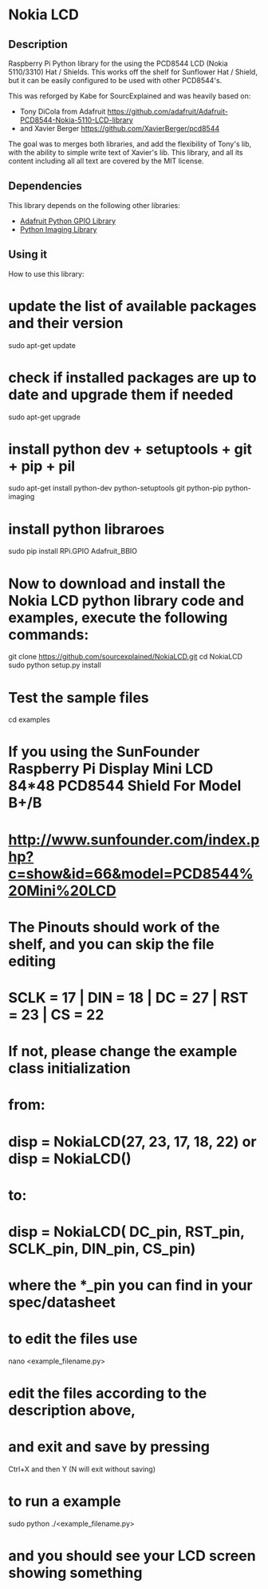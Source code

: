 Nokia LCD
==========


Description
----------------
Raspberry Pi Python library for the using the PCD8544 LCD (Nokia 5110/3310) Hat / Shields.
This works off the shelf for Sunflower Hat / Shield, but it can be easily configured to be used with other PCD8544's.

This was reforged by Kabe for SourcExplained and was heavily based on:
- Tony DiCola from Adafruit 
   https://github.com/adafruit/Adafruit-PCD8544-Nokia-5110-LCD-library
- and Xavier Berger
   https://github.com/XavierBerger/pcd8544
   
The goal was to merges both libraries, and add the flexibility of Tony's lib, with the ability to simple write text of Xavier's lib.
This library, and all its content including all all text are covered by the MIT license.  

Dependencies
----------------
This library depends on the following other libraries:
 - [Adafruit Python GPIO Library](https://github.com/adafruit/Adafruit_Python_GPIO)
 - [Python Imaging Library](https://pypi.python.org/pypi/PIL)
    
Using it
----------------
How to use this library:

# update the list of available packages and their version
sudo apt-get update

# check if installed packages are up to date and upgrade them if needed
sudo apt-get upgrade

# install python dev + setuptools + git + pip + pil 
sudo apt-get install python-dev python-setuptools git python-pip python-imaging

# install python libraroes
sudo pip install RPi.GPIO Adafruit_BBIO

# Now to download and install the Nokia LCD python library code and examples, execute the following commands:
git clone https://github.com/sourcexplained/NokiaLCD.git
cd NokiaLCD
sudo python setup.py install

# Test the sample files
cd examples

# If you using the SunFounder Raspberry Pi Display Mini LCD 84*48 PCD8544 Shield For Model B+/B
# http://www.sunfounder.com/index.php?c=show&id=66&model=PCD8544%20Mini%20LCD
# The Pinouts should work of the shelf, and you can skip the file editing 
# SCLK = 17 | DIN = 18 | DC = 27 | RST = 23 | CS = 22 
# 
# If not, please change the example class initialization 
# from:
#   disp = NokiaLCD(27, 23, 17, 18, 22) or disp = NokiaLCD()
# to:
#   disp = NokiaLCD( DC_pin, RST_pin, SCLK_pin, DIN_pin, CS_pin)
# where the *_pin you can find in your spec/datasheet   
#
# to edit the files use 

nano <example_filename.py>

# edit the files according to the description above, 
# and exit and save by pressing 

Ctrl+X and then Y (N will exit without saving)

# to run a example 
sudo python ./<example_filename.py>

# and you should see your LCD screen showing something
